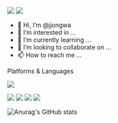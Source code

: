 <img src="https://img.shields.io/badge/troas96@naver.com-03C75A?style=flat-square&logo=naver&logoColor=white"/></a>
<img src="https://img.shields.io/badge/jjong_wa-E4405F?style=flat-square&logo=instagram&logoColor=white"/></a>
- 👋 Hi, I’m @jjongwa
- 👀 I’m interested in ...
- 🌱 I’m currently learning ...
- 💞️ I’m looking to collaborate on ...
- 📫 How to reach me ...

<!---
jjongwa/jjongwa is a ✨ special ✨ repository because its `README.md` (this file) appears on your GitHub profile.
You can click the Preview link to take a look at your changes.
--->





Platforms & Languages

<img src="https://img.shields.io/badge/ReactNative-61DAFB?style=flat-square&logo=react&logoColor=white"/>

<img src="https://img.shields.io/badge/C-A8B9CC?style=flat-square&logo=C&logoColor=white"/></a>
<img src="https://img.shields.io/badge/C++-00599C?style=flat-square&logo=C%2b&logoColor=white"/>
<img src="https://img.shields.io/badge/Python-3776AB?style=flat-square&logo=Python&logoColor=white"/>
<img src="https://img.shields.io/badge/Java-007396?style=flat-square&logo=Java&logoColor=white"/>



![Anurag's GitHub stats](https://github-readme-stats.vercel.app/api?username=jjongwa&show_icons=true&theme=radical)
